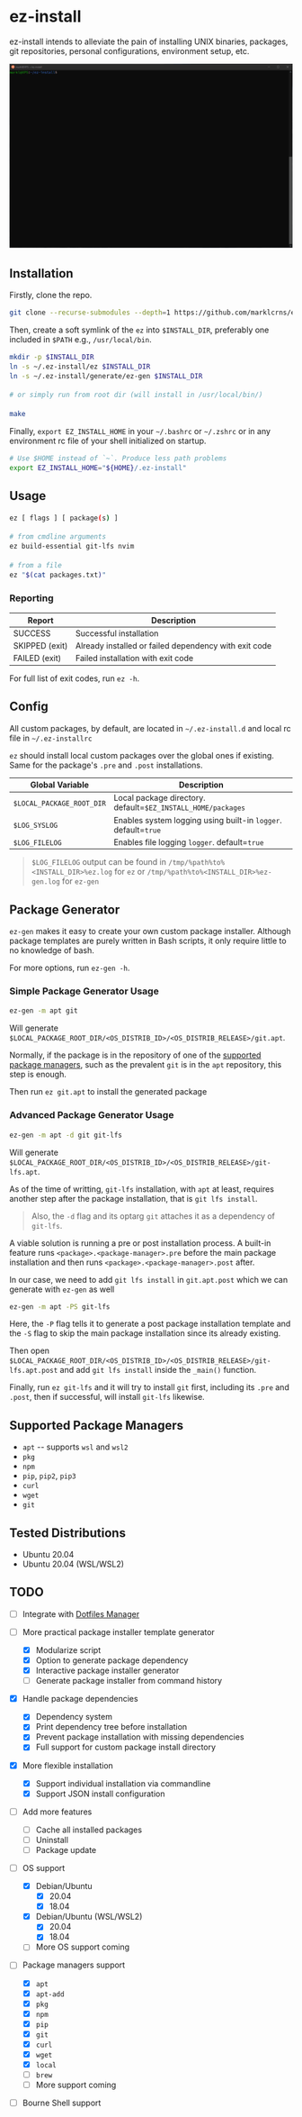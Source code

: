 # ez-install

ez-install intends to alleviate the pain of installing UNIX binaries, packages,
git repositories, personal configurations, environment setup, etc.

![Demo](./demo.gif)

## Installation

Firstly, clone the repo.

```bash
git clone --recurse-submodules --depth=1 https://github.com/marklcrns/ez-install ~/.ez-install
```

Then, create a soft symlink of the `ez` into `$INSTALL_DIR`, preferably one
included in `$PATH` e.g., `/usr/local/bin`.

```bash
mkdir -p $INSTALL_DIR
ln -s ~/.ez-install/ez $INSTALL_DIR
ln -s ~/.ez-install/generate/ez-gen $INSTALL_DIR

# or simply run from root dir (will install in /usr/local/bin/)

make
```

Finally, `export EZ_INSTALL_HOME` in your `~/.bashrc` or `~/.zshrc` or in any
environment rc file of your shell initialized on startup.

```bash
# Use $HOME instead of `~`. Produce less path problems
export EZ_INSTALL_HOME="${HOME}/.ez-install"
```

## Usage

```bash
ez [ flags ] [ package(s) ]

# from cmdline arguments
ez build-essential git-lfs nvim

# from a file
ez "$(cat packages.txt)"
```

### Reporting

| Report         | Description                                             |
|----------------|---------------------------------------------------------|
| SUCCESS        | Successful installation                                 |
| SKIPPED (exit) | Already installed or failed dependency with exit code   |
| FAILED (exit)  | Failed installation with exit code                      |

For full list of exit codes, run `ez -h`.

## Config

All custom packages, by default, are located in `~/.ez-install.d` and local rc
file in `~/.ez-installrc`

`ez` should install local custom packages over the global ones if existing. Same
for the package's `.pre` and `.post` installations.

| Global Variable           | Description                                                    |
|---------------------------|----------------------------------------------------------------|
| `$LOCAL_PACKAGE_ROOT_DIR` | Local package directory. default=`$EZ_INSTALL_HOME/packages`   |
| `$LOG_SYSLOG`             | Enables system logging using built-in `logger`. default=`true` |
| `$LOG_FILELOG`            | Enables file logging `logger`. default=`true`                  |

> `$LOG_FILELOG` output can be found in `/tmp/%path%to%<INSTALL_DIR>%ez.log` for
> `ez` or `/tmp/%path%to%<INSTALL_DIR>%ez-gen.log` for `ez-gen`

## Package Generator

`ez-gen` makes it easy to create your own custom package installer. Although
package templates are purely written in Bash scripts, it only require little to
no knowledge of bash.

For more options, run `ez-gen -h`.

### Simple Package Generator Usage

```bash
ez-gen -m apt git
```

Will generate
`$LOCAL_PACKAGE_ROOT_DIR/<OS_DISTRIB_ID>/<OS_DISTRIB_RELEASE>/git.apt`.

Normally, if the package is in the repository of one of the [supported package
managers](#supported-package-managers), such as the prevalent `git` is in the
`apt` repository, this step is enough.

Then run `ez git.apt` to install the generated package

### Advanced Package Generator Usage

```bash
ez-gen -m apt -d git git-lfs
```

Will generate
`$LOCAL_PACKAGE_ROOT_DIR/<OS_DISTRIB_ID>/<OS_DISTRIB_RELEASE>/git-lfs.apt`.

As of the time of writting, `git-lfs` installation, with `apt` at least,
requires another step after the package installation, that is `git lfs install`.

> Also, the `-d` flag and its optarg `git` attaches it as a dependency of
> `git-lfs`.

A viable solution is running a pre or post installation process. A built-in
feature runs `<package>.<package-manager>.pre` before the main package
installation and then runs `<package>.<package-manager>.post` after.

In our case, we need to add `git lfs install` in `git.apt.post` which we can
generate with `ez-gen` as well

```bash
ez-gen -m apt -PS git-lfs
```

Here, the `-P` flag tells it to generate a post package installation template
and the `-S` flag to skip the main package installation since its already
existing.

Then open
`$LOCAL_PACKAGE_ROOT_DIR/<OS_DISTRIB_ID>/<OS_DISTRIB_RELEASE>/git-lfs.apt.post`
and add `git lfs install` inside the `_main()` function.

Finally, run `ez git-lfs` and it will try to install `git` first, including its
`.pre` and `.post`, then if successful, will install `git-lfs` likewise.

## Supported Package Managers

- `apt` -- supports `wsl` and `wsl2`
- `pkg`
- `npm`
- `pip`, `pip2`, `pip3`
- `curl`
- `wget`
- `git`

## Tested Distributions

- Ubuntu 20.04
- Ubuntu 20.04 (WSL/WSL2)

## TODO

- [ ] Integrate with [Dotfiles Manager](https://github.com/marklcrns/scripts/blob/master/tools/dotfiles/README.md)
- [ ] More practical package installer template generator
  - [X] Modularize script
  - [X] Option to generate package dependency
  - [X] Interactive package installer generator
  - [ ] Generate package installer from command history
- [X] Handle package dependencies
  - [X] Dependency system
  - [X] Print dependency tree before installation
  - [X] Prevent package installation with missing dependencies
  - [X] Full support for custom package install directory
- [X] More flexible installation
  - [X] Support individual installation via commandline
  - [X] Support JSON install configuration
- [ ] Add more features
  - [ ] Cache all installed packages
  - [ ] Uninstall
  - [ ] Package update
- [ ] OS support
  - [x] Debian/Ubuntu
    - [x] 20.04
    - [x] 18.04
  - [x] Debian/Ubuntu (WSL/WSL2)
    - [x] 20.04
    - [x] 18.04
  - [ ] More OS support coming
- [ ] Package managers support
  - [X] `apt`
  - [X] `apt-add`
  - [X] `pkg`
  - [X] `npm`
  - [X] `pip`
  - [X] `git`
  - [X] `curl`
  - [X] `wget`
  - [X] `local`
  - [ ] `brew`
  - [ ] More support coming
- [ ] Bourne Shell support

